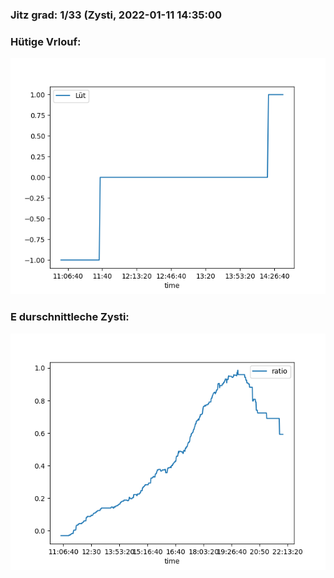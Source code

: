 ### Jitz grad: 1/33 (Zysti, 2022-01-11 14:35:00

### Hütige Vrlouf:
![Graph](Today.png)

### E durschnittleche Zysti:
![Graph](Zysti.png)